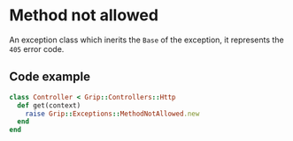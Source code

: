 # Method not allowed

An exception class which inerits the `Base` of the exception, it represents the `405` error code.

## Code example
```ruby
class Controller < Grip::Controllers::Http
  def get(context)
    raise Grip::Exceptions::MethodNotAllowed.new
  end
end
```
